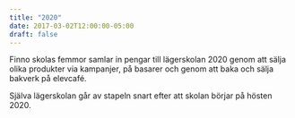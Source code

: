```yaml
---
title: "2020"
date: 2017-03-02T12:00:00-05:00
draft: false
---
```


Finno skolas femmor samlar in pengar till lägerskolan 2020 genom att sälja olika produkter via kampanjer, på basarer och genom att baka och sälja bakverk på elevcafé.

Själva lägerskolan går av stapeln snart efter att skolan börjar på hösten 2020.
